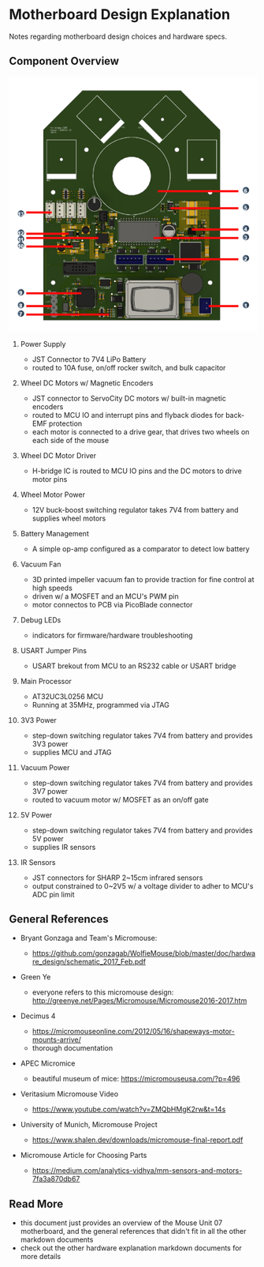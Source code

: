 # Motherboard Design Explanation
Notes regarding motherboard design choices and hardware specs.

## Component Overview
![motherboard-components](overview-images/motherboard-components.drawio.png)

1. Power Supply
    - JST Connector to 7V4 LiPo Battery
    - routed to 10A fuse, on/off rocker switch, and bulk capacitor

2. Wheel DC Motors w/ Magnetic Encoders
    - JST connector to ServoCity DC motors w/ built-in magnetic encoders
    - routed to MCU IO and interrupt pins and flyback diodes for back-EMF protection
    - each motor is connected to a drive gear, that drives two wheels on each side of the mouse

3. Wheel DC Motor Driver
    - H-bridge IC is routed to MCU IO pins and the DC motors to drive motor pins

4. Wheel Motor Power
    - 12V buck-boost switching regulator takes 7V4 from battery and supplies wheel motors

5. Battery Management
    - A simple op-amp configured as a comparator to detect low battery

6. Vacuum Fan
    - 3D printed impeller vacuum fan to provide traction for fine control at high speeds
    - driven w/ a MOSFET and an MCU's PWM pin
    - motor connectos to PCB via PicoBlade connector

7. Debug LEDs
    - indicators for firmware/hardware troubleshooting

8. USART Jumper Pins
    - USART brekout from MCU to an RS232 cable or USART bridge 

9. Main Processor
    - AT32UC3L0256 MCU
    - Running at 35MHz, programmed via JTAG

10. 3V3 Power
    - step-down switching regulator takes 7V4 from battery and provides 3V3 power
    - supplies MCU and JTAG

11. Vacuum Power
    - step-down switching regulator takes 7V4 from battery and provides 3V7 power
    - routed to vacuum motor w/ MOSFET as an on/off gate

12. 5V Power
    - step-down switching regulator takes 7V4 from battery and provides 5V power
    - supplies IR sensors

13. IR Sensors
    - JST connectors for SHARP 2~15cm infrared sensors
    - output constrained to 0~2V5 w/ a voltage divider to adher to MCU's ADC pin limit

## General References
- Bryant Gonzaga and Team's Micromouse: 
  - https://github.com/gonzagab/WolfieMouse/blob/master/doc/hardware_design/schematic_2017_Feb.pdf
- Green Ye
  - everyone refers to this micromouse design: http://greenye.net/Pages/Micromouse/Micromouse2016-2017.htm

- Decimus 4
  - https://micromouseonline.com/2012/05/16/shapeways-motor-mounts-arrive/
  - thorough documentation

- APEC Micromice
  - beautiful museum of mice: https://micromouseusa.com/?p=496

- Veritasium Micromouse Video
  - https://www.youtube.com/watch?v=ZMQbHMgK2rw&t=14s

- University of Munich, Micromouse Project
  - https://www.shalen.dev/downloads/micromouse-final-report.pdf

- Micromouse Article for Choosing Parts
  - https://medium.com/analytics-vidhya/mm-sensors-and-motors-7fa3a870db67

## Read More
- this document just provides an overview of the Mouse Unit 07 motherboard, and the general references that didn't fit in all the other markdown documents
- check out the other hardware explanation markdown documents for more details